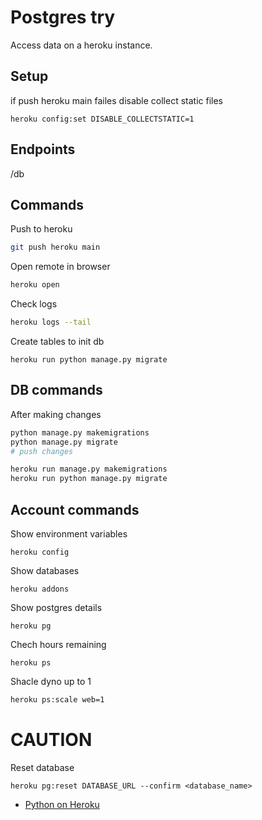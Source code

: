 # Postgres try

Access data on a heroku instance.


## Setup

if push heroku main failes
disable collect static files
```
heroku config:set DISABLE_COLLECTSTATIC=1
```

## Endpoints


/db

## Commands

Push to heroku
```sh
git push heroku main
```

Open remote in browser
```sh
heroku open
```

Check logs
```sh
heroku logs --tail
```

Create tables to init db
```
heroku run python manage.py migrate
```

## DB commands

After making changes
```sh
python manage.py makemigrations
python manage.py migrate
# push changes

heroku run manage.py makemigrations
heroku run python manage.py migrate
```

## Account commands

Show environment variables
```
heroku config
```

Show databases
```
heroku addons
```

Show postgres details
```
heroku pg
```

Chech hours remaining
```
heroku ps
```

Shacle dyno up to 1
```sh
heroku ps:scale web=1
```

# CAUTION

Reset database
```
heroku pg:reset DATABASE_URL --confirm <database_name>
```

- [Python on Heroku](https://devcenter.heroku.com/categories/python)
